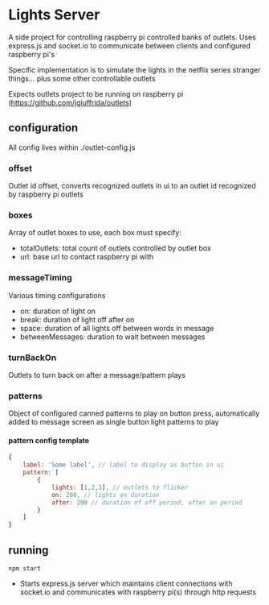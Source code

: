 # Lights Server

A side project for controlling raspberry pi controlled banks of outlets. Uses express.js and socket.io 
to communicate between clients and configured raspberry pi's

Specific implementation is to simulate the lights in the netflix series stranger things... plus some other controllable outlets

Expects outlets project to be running on raspberry pi
(https://github.com/jgiuffrida/outlets)

## configuration
All config lives within ./outlet-config.js

### offset
Outlet id offset, converts recognized outlets in ui to an outlet id recognized by raspberry pi outlets

### boxes
Array of outlet boxes to use, each box must specify:
- totalOutlets: total count of outlets controlled by outlet box
- url: base url to contact raspberry pi with

### messageTiming
Various timing configurations
- on: duration of light on
- break: duration of light off after on
- space: duration of all lights off between words in message
- betweenMessages: duration to wait between messages

### turnBackOn
Outlets to turn back on after a message/pattern plays

### patterns
Object of configured canned patterns to play on button press, automatically added to message screen as single button light patterns to play

#### pattern config template
```javascript
{
    label: 'Some label', // label to display as button in ui
    pattern: [
        {
            lights: [1,2,3], // outlets to flicker
            on: 200, // lights on duration
            after: 200 // duration of off period, after on period
        }
    ] 
}
```


## running

`npm start`
- Starts express.js server which maintains client connections with socket.io and communicates with raspberry pi(s) through http requests
